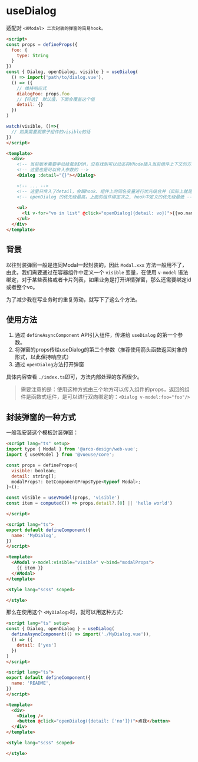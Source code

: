 # useDialog

适配对 `<AModal> 二次封装的弹窗的简易hook。`

```html
<script>
const props = defineProps({
  foo: {
    type: String
  }
})
const { Dialog, openDialog, visible } = useDialog( 
  () => import('path/to/dialog.vue'), 
  () => ({
    // 维持响应式
    dialogFoo: props.foo
    //【可选】 默认值，下面会覆盖这个值
    detail: {}
  }) 
)

watch(visible, ()=>{
  // 如果需要观察子组件的visible的话
})
</script>

<template>
  <div>
    <!-- 当前版本需要手动挂载到DOM，没有找到可以动态将VNode插入当前组件上下文的方法 -->
    <!-- 这里也是可以传入参数的 -->
    <Dialog :detail="{}"></Dialog>

    <!-- ... -->
    <!-- 这里只传入了detail，会跟hook、组件上的同名变量进行优先级合并（实际上就是解构模板字符串的顺序而已 -->
    <!-- openDialog 的优先级最高，上面的组件绑定次之, hook中定义的优先级最低 -->
  
    <ul>
      <li v-for="vo in list" @click="openDialog({detail: vo})">{{vo.name}}</li>
    </ul>
  </div>
</template>
```

## 背景

  以往封装弹窗一般是连同Modal一起封装的，因此 `Modal.xxx` 方法一般用不了，由此，我们需要通过在容器组件中定义一个 `visible` 变量，在使用 `v-model` 语法绑定，对于某些表格或者卡片列表，如果业务是打开详情弹窗，那么还需要绑定id或者整个vo。

  为了减少我在写业务时的重复劳动，就写下了这么个方法。

## 使用方法

1. 通过 `defineAsyncComponent` API引入组件，传递给 `useDialog` 的第一个参数。
2. 将弹窗的props传给useDialog的第二个参数（推荐使用箭头函数返回对象的形式，以此保持响应式）
3. 通过 `openDialog`方法打开弹窗

  具体内容查看 `./index.ts`即可，方法内部处理的东西很少。

> 需要注意的是：使用这种方式由三个地方可以传入组件的props，返回的组件是函数式组件，是可以进行双向绑定的：`<Dialog v-model:foo="foo"/>`

## 封装弹窗的一种方式

一般我安装这个模板封装弹窗：

```html
<script lang="ts" setup>
import type { Modal } from '@arco-design/web-vue';
import { useVModel } from '@vueuse/core';

const props = defineProps<{
  visible: boolean;
  detail: string[];
  modalProps?: GetComponentPropsType<typeof Modal>;
}>();

const visible = useVModel(props, 'visible')
const item = computed(() => props.detail?.[0] || 'hello world')

</script>

<script lang="ts">
export default defineComponent({
  name: 'MyDialog',
})
</script>

<template>
  <AModal v-model:visible="visible" v-bind="modalProps">
    {{ item }}
  </AModal>
</template>

<style lang="scss" scoped>

</style>
```

那么在使用这个 `<MyDialog>`时，就可以用这种方式:

```html
<script lang="ts" setup>
const { Dialog, openDialog } = useDialog(
  defineAsyncComponent(() => import('./MyDialog.vue')),
  () => ({
    detail: ['yes']
  })
)
</script>

<script lang="ts">
export default defineComponent({
  name: 'README',
})
</script>

<template>
  <div>
    <Dialog />
    <button @click="openDialog({detail: ['no']})">点我</button>
  </div>
</template>

<style lang="scss" scoped>

</style>

```
